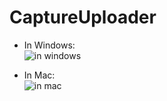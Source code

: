 # CaptureUploader
- In Windows:</br>
![in windows](https://raw.githubusercontent.com/Tangibleidea/CaptureUploader/master/manual/demo_in_windows.gif)

- In Mac:</br>
![in mac](https://raw.githubusercontent.com/Tangibleidea/CaptureUploader/master/manual/demo_in_mac.gif)
